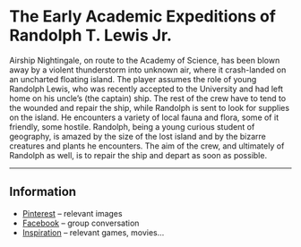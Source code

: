 # The Early Academic Expeditions of Randolph T. Lewis Jr.

Airship Nightingale, on route to the Academy of Science, has been blown away by a violent thunderstorm into unknown air, where it crash-landed on an uncharted floating island. The player assumes the role of young Randolph Lewis, who was recently accepted to the University and had left home on his uncle’s (the captain) ship. 
The rest of the crew have to tend to the wounded and repair the ship, while Randolph is sent to look for supplies on the island. He encounters a variety of local fauna and flora, some of it friendly, some hostile. Randolph, being a young curious student of geography, is amazed by the size of the lost island and by the bizarre creatures and plants he encounters. The aim of the crew, and ultimately of Randolph as well, is to repair the ship and depart as soon as possible.

---

## Information

* [Pinterest](https://cz.pinterest.com/tomasjezek1/randolph/) – relevant images
* [Facebook](https://www.facebook.com/messages/t/1587719634647705) – group conversation
* [Inspiration](https://github.com/opacut/Randolph/blob/master/Project_Documents/INSPIRATION.md) – relevant games, movies…